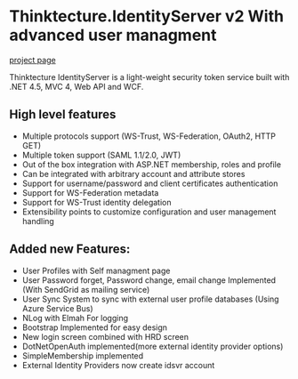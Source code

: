 # Thinktecture.IdentityServer v2 With advanced user managment #[project page](http://thinktecture.github.com/Thinktecture.IdentityServer.v2/)Thinktecture IdentityServer is a light-weight security token service built with .NET 4.5, MVC 4, Web API and WCF.## High level features- Multiple protocols support (WS-Trust, WS-Federation, OAuth2, HTTP GET)- Multiple token support (SAML 1.1/2.0, JWT)- Out of the box integration with ASP.NET membership, roles and profile- Can be integrated with arbitrary account and attribute stores- Support for username/password and client certificates authentication- Support for WS-Federation metadata- Support for WS-Trust identity delegation- Extensibility points to customize configuration and user management handling## Added new Features:- User Profiles with Self managment page- User Password forget, Password change, email change Implemented (With SendGrid as mailing service)- User Sync System to sync with external user profile databases (Using Azure Service Bus)- NLog with Elmah For logging- Bootstrap Implemented for easy design- New login screen combined with HRD screen- DotNetOpenAuth implemented(more external identity provider options)- SimpleMembership implemented- External Identity Providers now create idsvr account